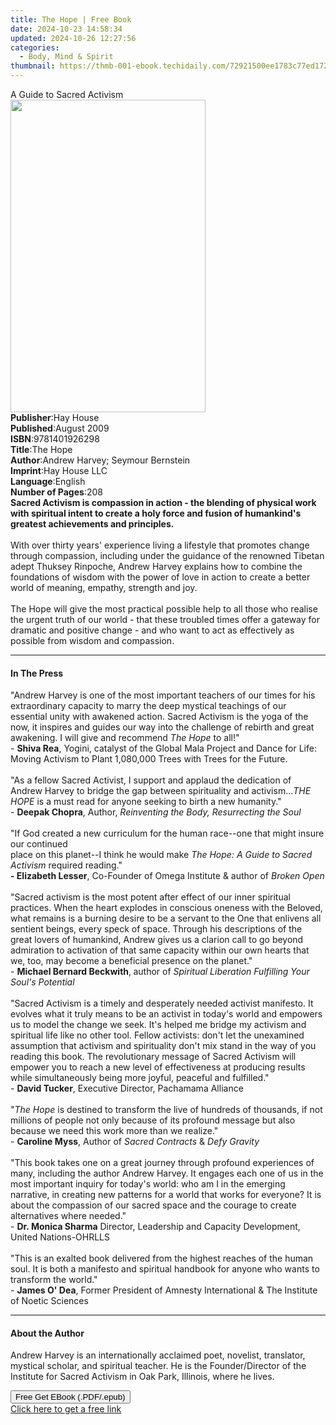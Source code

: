 ```yaml
---
title: The Hope | Free Book
date: 2024-10-23 14:58:34
updated: 2024-10-26 12:27:56
categories:
  - Body, Mind & Spirit
thumbnail: https://thmb-001-ebook.techidaily.com/72921500ee1783c77ed172ad67b40e101e3dc10eab643d6fabf90374adec2ec4.jpg
---
```

<main id="book-container">
  <div class="flex flex-col">
    <div class="book-brief flex-1 py-6 px-4 sm:p-6 md:py-10 md:px-8">
      <!-- brief-->
      <div class="book-brief-main">A Guide to Sacred Activism</div>
    </div>
    <div
      class="book-meta-info flex-1 grid gap-4 col-start-1 col-end-3 row-start-1 sm:mb-6 sm:grid-cols-4 lg:gap-6 lg:col-start-2 lg:row-end-6 lg:row-span-6 lg:mb-0"
    >
      <div
        class="book-meta-info-left place-content-center mt-4 p-4 text-sm leading-6 col-start-2 col-span-2 dark:text-slate-400"
      >
        <img
          class="w-full h-500 object-cover rounded-lg sm:h-255 sm:col-span-2 lg:col-span-full"
          src="https://img-001-ebook.techidaily.com/894687a3a9f7952d0c4b07c413305e7e6d14937187c8f5c94960799500abe16a.jpg"
          alt=""
          width="312"
          height="500"
        />
      </div>
      <div
        class="book-meta-info-right mt-2 col-start-1 row-start-2 col-span-3 self-center"
      >
        <!-- meta data  -->
        <div class="flex flex-col px-4 md:px-8">
          <div class="flex-1">
            <strong>Publisher</strong>:<span class="px-2">Hay House</span>
          </div>
          <div class="flex-1">
            <strong>Published</strong>:<span class="px-2">August 2009</span>
          </div>
          <div class="flex-1">
            <strong>ISBN</strong>:<span class="px-2">9781401926298</span>
          </div>
          <div class="flex-1">
            <strong>Title</strong>:<span class="px-2">The Hope</span>
          </div>
          <div class="flex-1">
            <strong>Author</strong>:<span class="px-2"
              >Andrew Harvey; Seymour Bernstein</span
            >
          </div>
          <div class="flex-1">
            <strong>Imprint</strong>:<span class="px-2">Hay House LLC</span>
          </div>
          <div class="flex-1">
            <strong>Language</strong>:<span class="px-2">English</span>
          </div>
          <div class="flex-1">
            <strong>Number of Pages</strong>:<span class="px-2">208</span>
          </div>
        </div>
      </div>
    </div>
    <div class="book-description flex-1 py-6 px-4 sm:p-6 md:py-10 md:px-8">
      <div class="book-description-main">
        <div accordion-content="" id="description">
          <b
            >Sacred Activism is compassion in action - the blending of physical
            work with spiritual intent to create a holy force and fusion of
            humankind's greatest achievements and principles.<br /></b
          ><br />With over thirty years' experience living a lifestyle that
          promotes change through compassion, including under the guidance of
          the renowned Tibetan adept Thuksey Rinpoche, Andrew Harvey explains
          how to combine the foundations of wisdom with the power of love in
          action to create a better world of meaning, empathy, strength and
          joy.<br /><br />The Hope will give the most practical possible help to
          all those who realise the urgent truth of our world - that these
          troubled times offer a gateway for dramatic and positive change - and
          who want to act as effectively as possible from wisdom and compassion.
        </div>
      </div>
    </div>
    <div class="book-excerpts flex-1 py-6 px-4 sm:p-6 md:py-10 md:px-8">
      <!-- excerpts-->
      <div class="book-excerpts-main">
        <hr />
        <h4 class="placeholder placeholder-heading">
          <span>In The Press</span>
        </h4>
        <p>
          "Andrew Harvey is one of the most important teachers of our times for
          his extraordinary capacity to marry the deep mystical teachings of our
          essential unity with awakened action. Sacred Activism is the yoga of
          the now, it inspires and guides our way into the challenge of rebirth
          and great awakening. I will give and recommend <i>The Hope</i> to
          all!"<br />- <b>Shiva Rea</b>, Yogini, catalyst of the Global Mala
          Project and Dance for Life: Moving Activism to Plant 1,080,000 Trees
          with Trees for the Future.<br /><br />"As a fellow Sacred Activist, I
          support and applaud the dedication of Andrew Harvey to bridge the gap
          between spirituality and activism...<i>THE HOPE</i> is a must read for
          anyone seeking to birth a new humanity."<br />- <b>Deepak Chopra</b>,
          Author, <i>Reinventing the Body, Resurrecting the Soul</i
          ><br /><br />"If God created a new curriculum for the human race--one
          that might insure our continued<br />place on this planet--I think he
          would make <i>The Hope: A Guide to Sacred Activism</i> required
          reading."<br /><b>-&nbsp;Elizabeth Lesser</b>, Co-Founder of Omega
          Institute &amp; author of <i>Broken Open</i><br /><br />"Sacred
          activism is the most potent after effect of our inner spiritual
          practices. When the heart explodes in conscious oneness with the
          Beloved, what remains is a burning desire to be a servant to the One
          that enlivens all sentient beings, every speck of space. Through his
          descriptions of the great lovers of humankind, Andrew gives us a
          clarion call to go beyond admiration to activation of that same
          capacity within our own hearts that we, too, may become a beneficial
          presence on the planet."<br />-&nbsp;<b>Michael Bernard Beckwith</b
          >,<b>&nbsp;</b>author of
          <i>Spiritual Liberation Fulfilling Your Soul's Potential</i
          ><br /><br />"Sacred Activism is a timely and desperately needed
          activist manifesto. It evolves what it truly means to be an activist
          in today's world and empowers us to model the change we seek. It's
          helped me bridge my activism and spiritual life like no other tool.
          Fellow activists: don't let the unexamined assumption that activism
          and spirituality don't mix stand in the way of you reading this book.
          The revolutionary message of Sacred Activism will empower you to reach
          a new level of effectiveness at producing results while simultaneously
          being more joyful, peaceful and fulfilled."<br />-
          <b>David Tucker</b>, Executive Director, Pachamama Alliance<br /><br />"<i
            >The Hope </i
          >is destined to transform the live of hundreds of thousands, if not
          millions of people not only because of its profound message but also
          because we need this work more than we realize."<br />-
          <b>Caroline Myss</b>, Author of <i>Sacred Contracts </i>&amp;
          <i>Defy Gravity<br /></i><br />"This book takes one on a great journey
          through profound experiences of many, including the author Andrew
          Harvey. It engages each one of us in the most important inquiry for
          today's world: who am I in the emerging narrative, in creating new
          patterns for a world that works for everyone? It is about the
          compassion of our sacred space and the courage to create alternatives
          where needed."<br />- <b>Dr. Monica Sharma</b> Director, Leadership
          and Capacity Development, United Nations-OHRLLS<br /><br />"This is an
          exalted book delivered from the highest reaches of the human soul. It
          is both a manifesto and spiritual handbook for anyone who wants to
          transform the world."<br />- <b>James O' Dea</b>, Former President of
          Amnesty International &amp; The Institute of Noetic Sciences
        </p>
      </div>
    </div>
    <div class="book-about-author flex-1 py-6 px-4 sm:p-6 md:py-10 md:px-8">
      <!-- about author-->
      <div class="book-main-author-main">
        <hr />
        <h4 class="placeholder placeholder-heading">
          <span>About the Author</span>
        </h4>
        <p>
          Andrew Harvey is an internationally acclaimed poet, novelist,
          translator, mystical scholar, and spiritual teacher. He is the
          Founder/Director of the Institute for Sacred Activism in Oak Park,
          Illinois, where he lives.
        </p>
      </div>
    </div>
    <div class="book-free-get flex-1 py-6 px-4 sm:p-6 md:py-10 md:px-8">
      <button
        id="btn-free-get"
        class="bg-blue-500 hover:bg-blue-700 text-white font-bold py-2 px-4 rounded"
      >
        Free Get EBook (.PDF/.epub)
      </button>
      <div id="countdown-display" class="px-2 text-lg mt-2"></div>
      <a
        id="free-link"
        class="hidden bg-blue-500 hover:bg-blue-700 text-white font-bold py-2 px-4 rounded"
        href="https://www.ebooks.com/en-us/book/96317393/the-hope/andrew-harvey/"
        target="_blank"
        >Click here to get a free link</a
      >
    </div>
    <script>
      let countdownTime = 0;
      let countdownInterval = null;
      document
        .getElementById('btn-free-get')
        .addEventListener('click', startCountdown);
      function startCountdown() {
        countdownTime = new Date().getTime() + 60000 * 3;
        countdownInterval = setInterval(updateCountdown, 1000);
        document.getElementById('btn-free-get').disabled = true;
        document
          .getElementById('btn-free-get')
          .classList.add('bg-gray-500', 'cursor-not-allowed');
      }
      function updateCountdown() {
        let currentTime = new Date().getTime();
        let timeLeft = countdownTime - currentTime;
        let secondsLeft = Math.floor(timeLeft / 1000);
        document.getElementById('countdown-display').innerHTML =
          `Remaining time: ${secondsLeft} seconds.`;
        if (secondsLeft <= 0) {
          clearInterval(countdownInterval);
          document.getElementById('btn-free-get').classList.add('hidden');
          document.getElementById('free-link').classList.remove('hidden');
          document.getElementById('countdown-display').innerHTML = '';
        }
      }
    </script>
  </div>
</main>
